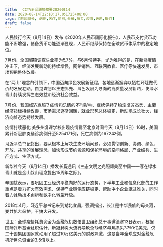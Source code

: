 ```yaml
---
title:  CCTV新闻联播摘要20200814
date: 2020-08-14T22:10:17.051725+08:00
tags: [新闻联播, 病例,医疗,新冠,金融,货币,疫情,通讯,银行]
draft: false
---
```


人民<span class="keywords_fund">银行</span>今天（8月14日）发布《2020年人民币国际化报告》，人民币支付<span class="keywords_fund">货币</span>功能不断增强，储备<span class="keywords_fund">货币</span>功能逐渐显现，人民币继续保持在全球<span class="keywords_fund">货币</span>体系中的稳定地位。

7月份，全国城镇调查失业率为5.7%，与6月份持平，尤为难得的是，在<span class="keywords_content">新冠</span><span class="keywords_content">疫情</span>冲击下，经济发展新动能持续增强，网络销售、互联网教育、<span class="keywords_fund">医疗</span>等快速发展，市场预期整体改善。

在“两山”理念的引领下，中国迈向绿色发展新征程，各地逐渐摒弃以牺牲环境做代价的发展老路，自觉谋划以生态优先、绿色发展为导向的高质量发展新路，使绿水青山持续发挥生态效益和经济社会效益。

7月份，我国经济克服了<span class="keywords_content">疫情</span>和汛情的不利影响，继续保持了稳定复苏态势，主要经济指标持续改善，市场需求逐渐回暖，就业形势总体稳定，新动能成长壮大，经济向好态势持续发展。

<span class="keywords_content">疫情</span>持续恶化 美多州复课学校出现<span class="keywords_content">疫情</span>截至北京时间今天（8月14日）16时，美国累计<span class="keywords_content">新冠</span>肺炎确诊<span class="keywords_content">病例</span>升至5254171例，死亡<span class="keywords_content">病例</span>为167242例。

习近平总书记指出，要从根本上解决生态环境问题，必须贯彻创新、协调、绿色、开放、共享的发展理念，加快形成节约资源和保护环境的空间格局、产业结构、生产方式、生活方式。

新华社今天（8月14日）播发长篇<span class="keywords_fund">通讯</span>《生态文明之光照耀美丽中国——写在绿水青山就是金山银山理念提出15周年之际》。

辛国斌表示，要巩固工业经济平稳向好的运行态势，下半年工业和信息化部的工作重点是着力扩大有效需求、保持产业链供应链稳定、帮助中小企业渡过难关，同时着力推动技术创新和数字化转型升级。

2018年4月，习近平总书记来到湖北宜昌，强调指出，长江是中华民族的母亲河，要共抓大保护，不搞大开发。

世卫：全球<span class="keywords_content">疫情</span>耗费资金为<span class="keywords_fund">金融</span>危机数倍世卫组织总干事谭德塞13日表示，根据国际<span class="keywords_fund">货币</span>基金组织估计，<span class="keywords_content">新冠</span>肺炎大流行导致全球经济每月损失3750亿美元，仅二十国集团国家就动用了超过10万亿美元的财政刺激，这是当年全球应对<span class="keywords_fund">金融</span>危机所用总资金的3.5倍以上。
